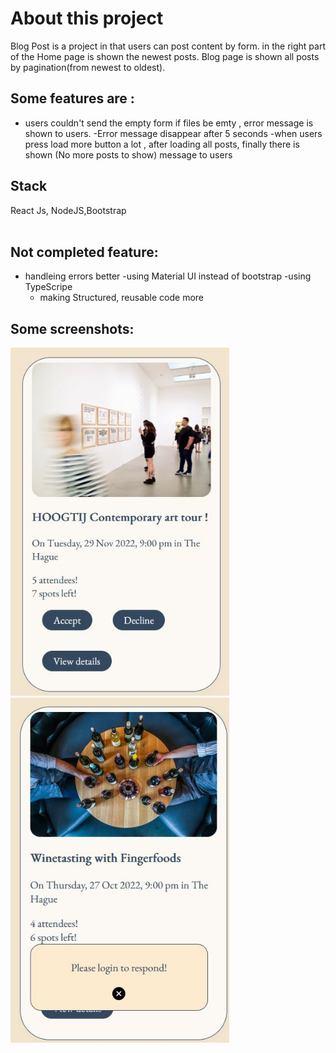 # About this project

Blog Post is a project in that users can post content by form. in the right part of the Home page is shown the newest posts. Blog page is shown all posts by pagination(from newest to oldest).

## Some features are :

- users couldn't send the empty form if files be emty , error message is shown to users.
  -Error message disappear after 5 seconds
  -when users press load more button a lot , after loading all posts, finally there is shown (No more posts to show) message to users

## Stack

React Js, NodeJS,Bootstrap </br></br>

## Not completed feature:

- handleing errors better
  -using Material UI instead of bootstrap
  -using TypeScripe
  - making Structured, reusable code more

## Some screenshots:

<img width="350px" src="https://github.com/AvresCode/Expat-Hub-Frontend/blob/master/public/screenshots/expat2.JPG"></img>
<img width="350px" src="https://github.com/AvresCode/Expat-Hub-Frontend/blob/master/public/screenshots/expat9.JPG"></img></br></br>

